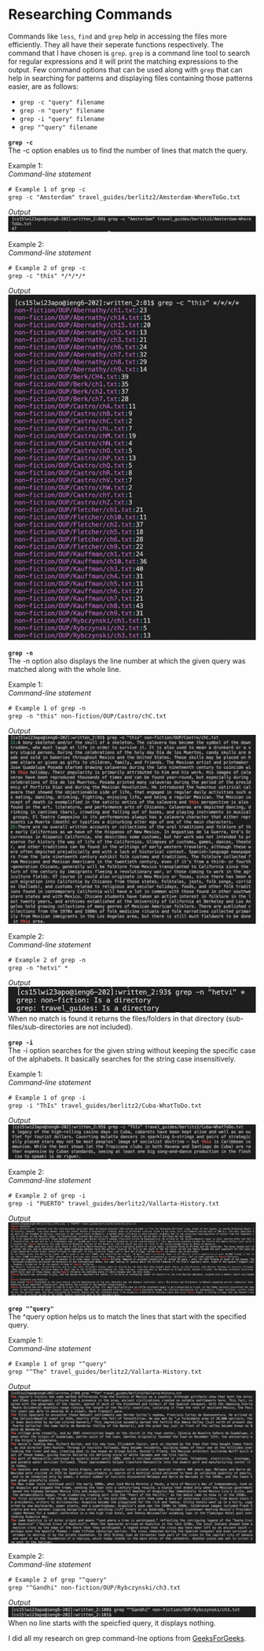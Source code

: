 # Researching Commands
Commands like `less`, `find` and `grep` help in accessing the files more efficiently. They all have their seperate functions respectively. The command
that I have chosen is `grep`. `grep` is a command line tool to search for regular expressions and it will print the matching expressions to the output.
Few command options that can be used along with `grep` that can help in searching for patterns and displaying files containing those patterns easier, are
as follows:
- `grep -c "query" filename`
- `grep -n "query" filename`
- `grep -i "query" filename`
- `grep "^query" filename`



**`grep -c`**\
The -c option enables us to find the number of lines that match the query.


Example 1:\
*Command-line statement*
```
# Example 1 of grep -c
grep -c "Amsterdam" travel_guides/berlitz2/Amsterdam-WhereToGo.txt
```
*Output*\
![Amsterdam](https://github.com/hetvi1511/cse15l-lab-reports/blob/main/-c%20amsterdam.png)

Example 2:\
*Command-line statement*
```
# Example 2 of grep -c
grep -c "this" */*/*/*
```
*Output*\
![this](https://github.com/hetvi1511/cse15l-lab-reports/blob/main/-c%20this.png)


**`grep -n`**\
The -n option also displays the line number at which the given query was matched along with the whole line.


Example 1:\
*Command-line statement*
```
# Example 1 of grep -n
grep -n "this" non-fiction/OUP/Castro/chC.txt
```
*Output*\
![this](https://github.com/hetvi1511/cse15l-lab-reports/blob/main/-n%20this.png)

Example 2:\
*Command-line statement*
```
# Example 2 of grep -n
grep -n "hetvi" *
```
*Output*\
![hetvi](https://github.com/hetvi1511/cse15l-lab-reports/blob/main/-n%20hetvi.png)
When no match is found it returns the files/folders in that directory (sub-files/sub-directories are not included).



**`grep -i`**\
The -i option searches for the given string without keeping the specific case of the alphabets. It basically searches for the string case insensitively.


Example 1:\
*Command-line statement*
```
# Example 1 of grep -i
grep -i "ThIs" travel_guides/berlitz2/Cuba-WhatToDo.txt
```
*Output*\
![this](https://github.com/hetvi1511/cse15l-lab-reports/blob/main/-i%20this.png)

Example 2:\
*Command-line statement*
```
# Example 2 of grep -i
grep -i "PUERTO" travel_guides/berlitz2/Vallarta-History.txt
```
*Output*\
![puerto](https://github.com/hetvi1511/cse15l-lab-reports/blob/main/-i%20puerto.png)

**`grep "^query"`**\
The ^query option helps us to match the lines that start with the specified query.


Example 1:\
*Command-line statement*
```
# Example 1 of grep "^query"
grep "^The" travel_guides/berlitz2/Vallarta-History.txt
```
*Output*\
![the](https://github.com/hetvi1511/cse15l-lab-reports/blob/main/%5E%20the.png)

Example 2:\
*Command-line statement*
```
# Example 2 of grep "^query"
grep "^Gandhi" non-fiction/OUP/Rybczynski/ch3.txt
```
*Output*\
![gandhi](https://github.com/hetvi1511/cse15l-lab-reports/blob/main/%5E%20gandhi.png)\
When no line starts with the speicfied query, it displays nothing.


I did all my research on grep command-lne options from [GeeksForGeeks](https://www.geeksforgeeks.org/grep-command-in-unixlinux/).
